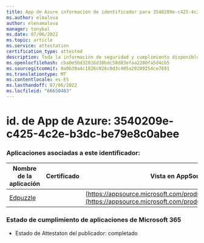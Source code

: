 ```yaml
---
title: App de Azure información de identificador para 3540209e-c425-4c2e-b3dc-be79e8c0abee
ms.author: elmalova
author: elenamalova
manager: tonybal
ms.date: 07/06/2022
ms.topic: article
ms.service: attestation
certification_type: attested
description: Toda la información de seguridad y cumplimiento disponible para 3540209e-c425-4c2e-b3dc-be79e8c0abee.
ms.openlocfilehash: cba0e5bd32016d38bdc58d83efaa2280fa5d4cb5
ms.sourcegitcommit: 0a0b39a4c1826c026c0d3c405a20209254ce7891
ms.translationtype: MT
ms.contentlocale: es-ES
ms.lasthandoff: 07/06/2022
ms.locfileid: "66650403"
---
```

# <a name="azure-app-id-3540209e-c425-4c2e-b3dc-be79e8c0abee"></a>id. de App de Azure: 3540209e-c425-4c2e-b3dc-be79e8c0abee


### <a name="apps-associated-with-this-id"></a>Aplicaciones asociadas a este identificador:
| **Nombre de la aplicación** | **Certificado** | **Vista en AppSource** |
|--------------|---------------|-----------------------|
| [Edpuzzle](../forward/WA200003736.md) |  | [https://appsource.microsoft.com/product/office/WA200003736](https://appsource.microsoft.com/product/office/WA200003736) |

### <a name="microsoft-365-app-compliance-status"></a>Estado de cumplimiento de aplicaciones de Microsoft 365
- Estado de Attestaton del publicador: completado
